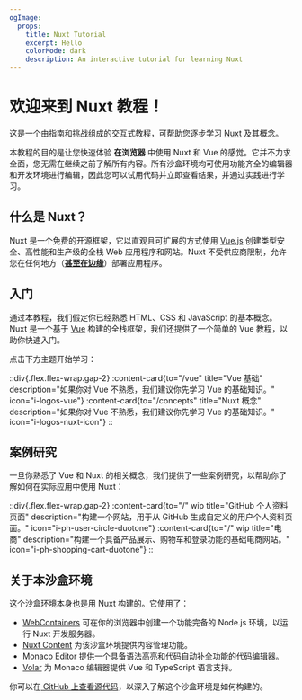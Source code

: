 ```yaml
---
ogImage:
  props:
    title: Nuxt Tutorial
    excerpt: Hello
    colorMode: dark
    description: An interactive tutorial for learning Nuxt
---
```


# 欢迎来到 Nuxt 教程！

这是一个由指南和挑战组成的交互式教程，可帮助您逐步学习 [Nuxt](https://nuxt.com/) 及其概念。

本教程的目的是让您快速体验 **在浏览器** 中使用 Nuxt 和 Vue 的感觉。它并不力求全面，您无需在继续之前了解所有内容。所有沙盒环境均可使用功能齐全的编辑器和开发环境进行编辑，因此您可以试用代码并立即查看结果，并通过实践进行学习。

## 什么是 Nuxt？

Nuxt 是一个免费的开源框架，它以直观且可扩展的方式使用 [Vue.js](https://vuejs.org) 创建类型安全、高性能和生产级的全栈 Web 应用程序和网站。Nuxt 不受供应商限制，允许您在任何地方（[**甚至在边缘**](https://nuxt.com/blog/nuxt-on-the-edge)）部署应用程序。

## 入门

通过本教程，我们假定你已经熟悉 HTML、CSS 和 JavaScript 的基本概念。Nuxt 是一个基于 [Vue](https://vuejs.org) 构建的全栈框架，我们还提供了一个简单的 Vue 教程，以助你快速入门。

点击下方主题开始学习：

::div{.flex.flex-wrap.gap-2}
:content-card{to="/vue" title="Vue 基础" description="如果你对 Vue 不熟悉，我们建议你先学习 Vue 的基础知识。" icon="i-logos-vue"}
:content-card{to="/concepts" title="Nuxt 概念" description="如果你对 Vue 不熟悉，我们建议你先学习 Vue 的基础知识。" icon="i-logos-nuxt-icon"}
::

## 案例研究

一旦你熟悉了 Vue 和 Nuxt 的相关概念，我们提供了一些案例研究，以帮助你了解如何在实际应用中使用 Nuxt：

::div{.flex.flex-wrap.gap-2}
:content-card{to="/" wip title="GitHub 个人资料页面" description="构建一个网站，用于从 GitHub 生成自定义的用户个人资料页面。" icon="i-ph-user-circle-duotone"}
:content-card{to="/" wip title="电商" description="构建一个具备产品展示、购物车和登录功能的基础电商网站。" icon="i-ph-shopping-cart-duotone"}
::

## 关于本沙盒环境

这个沙盒环境本身也是用 Nuxt 构建的。它使用了：

- [WebContainers](https://webcontainers.io/) 可在你的浏览器中创建一个功能完备的 Node.js 环境，以运行 Nuxt 开发服务器。
- [Nuxt Content](https://content.nuxt.com/) 为该沙盒环境提供内容管理功能。
- [Monaco Editor](https://microsoft.github.io/monaco-editor/) 提供一个具备语法高亮和代码自动补全功能的代码编辑器。
- [Volar](https://github.com/volarjs/volar.js) 为 Monaco 编辑器提供 Vue 和 TypeScript 语言支持。

你可以在[ GitHub 上查看源代码](https://github.com/nuxt/learn.nuxt.com)，以深入了解这个沙盒环境是如何构建的。
